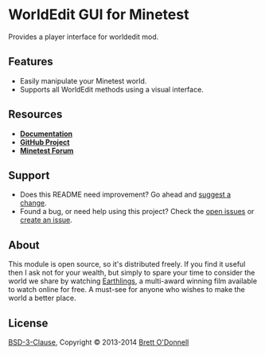 # WorldEdit GUI for Minetest

Provides a player interface for worldedit mod.


## Features

- Easily manipulate your Minetest world.
- Supports all WorldEdit methods using a visual interface.


## Resources

- **[Documentation](http://cornernote.github.io/minetest-worldedit_gui)**
- **[GitHub Project](https://github.com/cornernote/minetest-worldedit_gui)**
- **[Minetest Forum](https://forum.minetest.net/viewtopic.php?id=3112)**


## Support

- Does this README need improvement?  Go ahead and [suggest a change](https://github.com/cornernote/minetest-worldedit_gui/edit/master/README.md).
- Found a bug, or need help using this project?  Check the [open issues](https://github.com/cornernote/minetest-worldedit_gui/issues) or [create an issue](https://github.com/cornernote/minetest-worldedit_gui/issues/new).


## About

This module is open source, so it's distributed freely. If you find it useful then I ask not for your wealth, but simply to spare your time to consider the world we share by watching [Earthlings](http://earthlings.com/), a multi-award winning film available to watch online for free. A must-see for anyone who wishes to make the world a better place.


## License

[BSD-3-Clause](https://raw.github.com/cornernote/minetest-worldedit_gui/master/LICENSE), Copyright © 2013-2014 [Brett O'Donnell](http://cornernote.github.io/)
